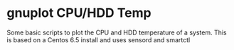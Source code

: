 gnuplot CPU/HDD Temp 
=======

Some basic scripts to plot the CPU and HDD temperature of a system. 
This is based on a Centos 6.5 install and uses sensord and smartctl
